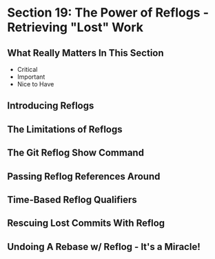 # Section 19: The Power of Reflogs - Retrieving "Lost" Work

## What Really Matters In This Section
- Critical 
- Important 
- Nice to Have

## Introducing Reflogs

## The Limitations of Reflogs

## The Git Reflog Show Command

## Passing Reflog References Around

## Time-Based Reflog Qualifiers

## Rescuing Lost Commits With Reflog

## Undoing A Rebase w/ Reflog - It's a Miracle!

